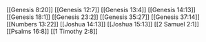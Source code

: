 [[Genesis 8:20]]
[[Genesis 12:7]]
[[Genesis 13:4]]
[[Genesis 14:13]]
[[Genesis 18:1]]
[[Genesis 23:2]]
[[Genesis 35:27]]
[[Genesis 37:14]]
[[Numbers 13:22]]
[[Joshua 14:13]]
[[Joshua 15:13]]
[[2 Samuel 2:1]]
[[Psalms 16:8]]
[[1 Timothy 2:8]]
